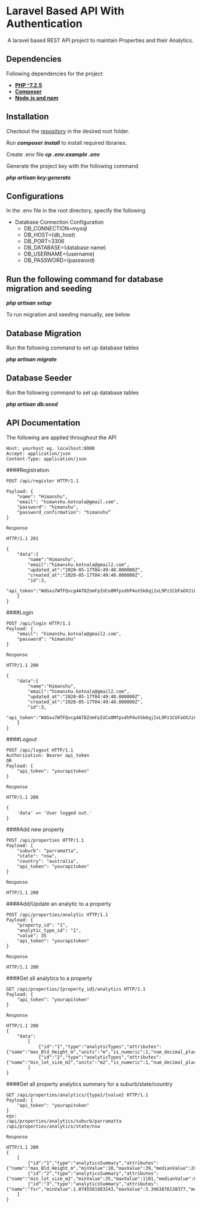 # Laravel Based API With Authentication
<p align="center">
A laravel based REST API project to maintain Properties and their Analytics.  
</p>

## Dependencies

Following dependencies for the project 

- **[PHP ^7.2.5](https://www.php.net/releases/7_2_5.php)**
- **[Composer](https://getcomposer.org/download/)**
- **[Node.js and npm](https://www.npmjs.com/get-npm)**

## Installation

Checkout the [repository](https://github.com/himurules/archistar_challenge2.git) in the desired root folder.

Run ***composer install*** to install required libraries.


Create .env file ***cp .env.example .env***

Generate the project key with the following command

***php artisan key:generate***

## Configurations

In the .env file in the root directory, specify the following

- Database Connection Configuration
    - DB_CONNECTION=mysql
    - DB_HOST=(db_host)
    - DB_PORT=3306
    - DB_DATABASE=(database name)
    - DB_USERNAME=(username)
    - DB_PASSWORD=(password)

## Run the following command for database migration and seeding

***php artisan setup***

To run migration and seeding manually, see below
 
## Database Migration

Run the following command to set up database tables

***php artisan migrate*** 

## Database Seeder

Run the following command to set up database tables

***php artisan db:seed*** 

## API Documentation

The following are applied throughout the API
````
Host: yourhost eg. localhost:8000
Accept: application/json
Content-Type: application/json
```` 

####Registration
```
POST /api/register HTTP/1.1

Payload: {
    "name": "Himanshu", 
    "email": "himanshu.kotnala@gmail.com", 
    "password": "himanshu", 
    "password_confirmation": "himanshu”
}
```

````
Response 

HTTP/1.1 201 

{
    "data":{
        "name":"Himanshu",
        "email":"himanshu.kotnala@gmail2.com",
        "updated_at":"2020-05-17T04:49:40.000000Z",
        "created_at":"2020-05-17T04:49:40.000000Z",
        "id":3,
        "api_token":"WdGxu7WTFQvcg4AT8ZnmFpIUCo0MfpsdhP4uVSk6qj2xL9Pz1CUFaOXJi6IM"
    }
}
````
####Login
```
POST /api/login HTTP/1.1
Payload: {
    "email": "himanshu.kotnala@gmail2.com",  
    "password": "himanshu"
}
```
````
Response 

HTTP/1.1 200

{
    "data":{
        "name":"Himanshu",
        "email":"himanshu.kotnala@gmail2.com",
        "updated_at":"2020-05-17T04:49:40.000000Z",
        "created_at":"2020-05-17T04:49:40.000000Z",
        "id":3,
        "api_token":"WdGxu7WTFQvcg4AT8ZnmFpIUCo0MfpsdhP4uVSk6qj2xL9Pz1CUFaOXJi6IM"
    }
}
````

####Logout
```
POST /api/logout HTTP/1.1
Authorization: Bearer api_token
OR
Payload: {
    "api_token": "yourapitoken"
}
```

````
Response 

HTTP/1.1 200 

{
    'data' => 'User logged out.'
}
````

####Add new property
```
POST /api/properties HTTP/1.1
Payload: {
    "suburb": "parramatta",  
    "state": "nsw",
    "country": "australia",
    "api_token": "yourapitoken"
}
```

````
Response 

HTTP/1.1 200
````
####Add/Update an analytic to a property
```
POST /api/properties/analytic HTTP/1.1
Payload: {
    "property_id": "1", 
    "analytic_type_id": "1", 
    "value": 35
    "api_token": "yourapitoken"
}
```

````
Response 

HTTP/1.1 200
````

####Get all analytics to a property
```
GET /api/properties/{property_id}/analytics HTTP/1.1
Payload: {
    "api_token": "yourapitoken"
}
```

````
Response 

HTTP/1.1 200
{
    "data":
        [
            {"id":"1","type":"analyticTypes","attributes":{"name":"max_Bld_Height_m","units":"m","is_numeric":1,"num_decimal_places":1}},
            {"id":"2","type":"analyticTypes","attributes":{"name":"min_lot_size_m2","units":"m2","is_numeric":1,"num_decimal_places":0}}
        ]
}
````

####Get all property analytics summary for a suburb/state/country 
```
GET /api/properties/analytics/{type}/{value} HTTP/1.1
Payload: {
    "api_token": "yourapitoken"
}
egs: 
/api/properties/analytics/suburb/parramatta
/api/properties/analytics/state/nsw
```

````
Response 

HTTP/1.1 200
{
    [
        {"id":"1","type":"analyticsSummary","attributes":{"name":"max_Bld_Height_m","minValue":10,"maxValue":39,"medianValue":20.571428571428573,"withValue%":77.77777777777779,"withoutValue%":22.22222222222222}},
        {"id":"2","type":"analyticsSummary","attributes":{"name":"min_lot_size_m2","minValue":35,"maxValue":1101,"medianValue":661,"withValue%":55.55555555555556,"withoutValue%":44.44444444444444}},
        {"id":"3","type":"analyticsSummary","attributes":{"name":"fsr","minValue":1.0745581883243,"maxValue":3.3463876138377,"medianValue":2.449284661629129,"withValue%":38.88888888888889,"withoutValue%":61.111111111111114}}
    ]
}
````

